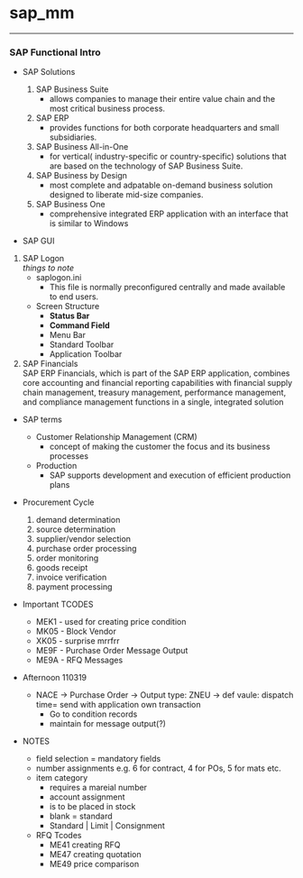 # sap_mm

------------------------

### SAP Functional Intro

* SAP Solutions
  1. SAP Business Suite  
     - allows companies to manage their entire value chain and the most critical business process.
  2. SAP ERP  
     - provides functions for both corporate headquarters and small subsidiaries.
  3. SAP Business All-in-One  
     - for vertical( industry-specific or country-specific) solutions that are based on the technology of SAP Business Suite.
  4. SAP Business by Design  
     - most complete and adpatable on-demand business solution designed to liberate mid-size companies.
  5. SAP Business One  
     - comprehensive integrated ERP application with an interface that is similar to Windows
 
 * SAP GUI
 
 1. SAP Logon  
  *things to note*
    - saplogon.ini
      - This file is normally preconfigured centrally and made available to end users.   
    - Screen Structure
      - **Status Bar**
      - **Command Field**
      - Menu Bar
      - Standard Toolbar
      - Application Toolbar
 2. SAP Financials  
   SAP ERP Financials, which is part of the SAP ERP application, combines core accounting and financial reporting capabilities with 
   financial supply chain management, treasury management, performance management, and compliance management functions in a single, 
   integrated solution
   
* SAP terms
  - Customer Relationship Management (CRM)
    * concept of making the customer the focus and its business processes  
  - Production
    * SAP supports development and execution of efficient production plans 
   
   
* Procurement Cycle
  1. demand determination
  2. source determination
  3. supplier/vendor selection
  4. purchase order processing
  5. order monitoring
  6. goods receipt
  7. invoice verification
  8. payment processing 
  
  
* Important TCODES  
   - MEK1 - used for creating price condition
   - MK05 - Block Vendor
   - XK05 - surprise mrrfrr
   - ME9F - Purchase Order Message Output
   - ME9A - RFQ Messages

* Afternoon 110319
  - NACE -> Purchase Order -> Output type: ZNEU -> def vaule: dispatch time= send with application own transaction  
    * Go to condition records 
    * maintain for message output(?)
    
    
    
* NOTES
  - field selection = mandatory fields
  - number assignments e.g. 6 for contract, 4 for POs, 5 for mats etc.
  - item category
    - requires a mareial number
    - account assignment
    - is to be placed in stock
    - blank = standard
    - Standard | Limit | Consignment
  - RFQ Tcodes
    - ME41 creating RFQ
    - ME47 creating quotation
    - ME49 price comparison
